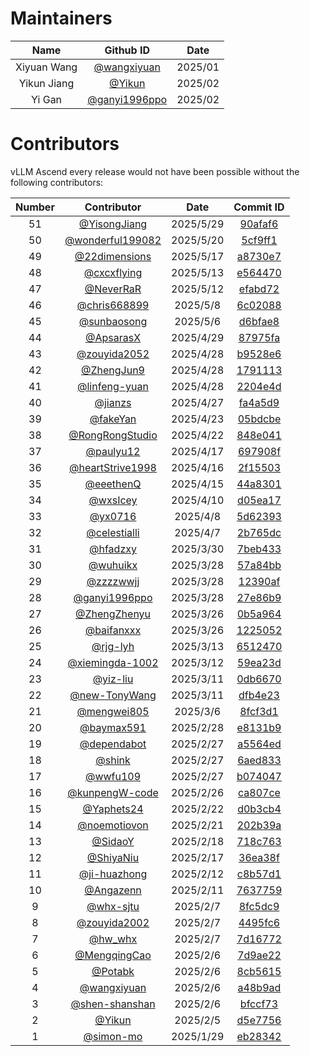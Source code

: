 # Maintainers

| Name | Github ID | Date |
|:-----------:|:-----:|:-----:|
| Xiyuan Wang| [@wangxiyuan](https://github.com/wangxiyuan) | 2025/01 |
| Yikun Jiang| [@Yikun](https://github.com/Yikun) | 2025/02 |
| Yi Gan| [@ganyi1996ppo](https://github.com/ganyi1996ppo) | 2025/02 |

# Contributors

vLLM Ascend every release would not have been possible without the following contributors:

| Number | Contributor | Date | Commit ID |
|:------:|:-----------:|:-----:|:---------:|
| 51 | [@YisongJiang](https://github.com/YisongJiang) | 2025/5/29 | [90afaf6](https://github.com/vllm-project/vllm-ascend/commit/90afaf6306f680307462becf3c78585737579851) |
| 50 | [@wonderful199082](https://github.com/wonderful199082) | 2025/5/20 | [5cf9ff1](https://github.com/vllm-project/vllm-ascend/commit/5cf9ff18e91b0b7031c258d71a257b8e24689763) |
| 49 | [@22dimensions](https://github.com/22dimensions) | 2025/5/17 | [a8730e7](https://github.com/vllm-project/vllm-ascend/commit/a8730e7a3c4ac6c4b39a5946c943252fdea6cce5) |
| 48 | [@cxcxflying](https://github.com/cxcxflying) | 2025/5/13 | [e564470](https://github.com/vllm-project/vllm-ascend/commit/e56447033889ca95df512208cab22ef832bfdf07) |
| 47 | [@NeverRaR](https://github.com/NeverRaR) | 2025/5/12 | [efabd72](https://github.com/vllm-project/vllm-ascend/commit/efabd722eb757e49aa309c173bbec91ca8c4ced1) |
| 46 | [@chris668899](https://github.com/chris668899) | 2025/5/8 | [6c02088](https://github.com/vllm-project/vllm-ascend/commit/6c020883a8332b5c519f4f6502733edd9b391c2b) |
| 45 | [@sunbaosong](https://github.com/sunbaosong) | 2025/5/6 | [d6bfae8](https://github.com/vllm-project/vllm-ascend/commit/d6bfae8eeebedf677b643b712d367a3a69c9cce4) |
| 44 | [@ApsarasX](https://github.com/ApsarasX) | 2025/4/29 | [87975fa](https://github.com/vllm-project/vllm-ascend/commit/87975fa058fe3f90d204ded42a08989a8dcb413e) |
| 43 | [@zouyida2052](https://github.com/zouyida2052) | 2025/4/28 | [b9528e6](https://github.com/vllm-project/vllm-ascend/commit/b9528e6ecdc417cf444e55a0ce4a2bafdef0ea3b) |
| 42 | [@ZhengJun9](https://github.com/ZhengJun9) | 2025/4/28 | [1791113](https://github.com/vllm-project/vllm-ascend/commit/17911138c90d78a76bd691e9dcb56763db35b19f) |
| 41 | [@linfeng-yuan](https://github.com/linfeng-yuan) | 2025/4/28 | [2204e4d](https://github.com/vllm-project/vllm-ascend/commit/2204e4d08f8e10cf9c30154a14eaa5ca956c2acd) |
| 40 | [@jianzs](https://github.com/jianzs) | 2025/4/27 | [fa4a5d9](https://github.com/vllm-project/vllm-ascend/commit/fa4a5d980e8845a88b9162cf169f0a5ab230f8a5) |
| 39 | [@fakeYan](https://github.com/fakeYan) | 2025/4/23 | [05bdcbe](https://github.com/vllm-project/vllm-ascend/commit/05bdcbeae47c7fcb9b1c30cad059abf1d40b5421) |
| 38 | [@RongRongStudio](https://github.com/RongRongStudio) | 2025/4/22 | [848e041](https://github.com/vllm-project/vllm-ascend/commit/848e041a54732c923660dd02daf8e9bf439736a2) |
| 37 | [@paulyu12](https://github.com/paulyu12) | 2025/4/17 | [697908f](https://github.com/vllm-project/vllm-ascend/commit/697908f5cd7c65a3a917ec1a962b0886efc98c7e) |
| 36 | [@heartStrive1998](https://github.com/heartStrive1998) | 2025/4/16 | [2f15503](https://github.com/vllm-project/vllm-ascend/commit/2f155039dc3997640854daef469bbf0cb77dc6ed) |
| 35 | [@eeethenQ](https://github.com/eeethenQ) | 2025/4/15 | [44a8301](https://github.com/vllm-project/vllm-ascend/commit/44a8301424ded94dae83e13b837f5bfc0a1bfc15) |
| 34 | [@wxsIcey](https://github.com/wxsIcey) | 2025/4/10 | [d05ea17](https://github.com/vllm-project/vllm-ascend/commit/d05ea17427b82a506b97409a7de8359f18f565f7) |
| 33 | [@yx0716](https://github.com/yx0716) | 2025/4/8 | [5d62393](https://github.com/vllm-project/vllm-ascend/commit/5d6239306be9b0f5ac6dbaa137048c372a92ff20) |
| 32 | [@celestialli](https://github.com/celestialli) | 2025/4/7 | [2b765dc](https://github.com/vllm-project/vllm-ascend/commit/2b765dcc4974b1bafc26ff5da817ce7e652f0eb0) |
| 31 | [@hfadzxy](https://github.com/hfadzxy) | 2025/3/30 | [7beb433](https://github.com/vllm-project/vllm-ascend/commit/7beb4339dc8047af9ef64db1d0a8c59ddbb3709f) |
| 30 | [@wuhuikx](https://github.com/wuhuikx) | 2025/3/28 | [57a84bb](https://github.com/vllm-project/vllm-ascend/commit/57a84bb7befeaa0dc62aa35fa406e4d6affbfcca) |
| 29 | [@zzzzwwjj](https://github.com/zzzzwwjj) | 2025/3/28 | [12390af](https://github.com/vllm-project/vllm-ascend/commit/12390af075962456ecc8233d8dcce7064b75f390) |
| 28 | [@ganyi1996ppo](https://github.com/ganyi1996ppo) | 2025/3/28 | [27e86b9](https://github.com/vllm-project/vllm-ascend/commit/27e86b993a6a810d818143ec9dbfc439a419fa77) |
| 27 | [@ZhengZhenyu](https://github.com/ZhengZhenyu) | 2025/3/26 | [0b5a964](https://github.com/vllm-project/vllm-ascend/commit/0b5a9643fd6c3240d7ede669e37209d7ff433841) |
| 26 | [@baifanxxx](https://github.com/baifanxxx) | 2025/3/26 | [1225052](https://github.com/vllm-project/vllm-ascend/commit/122505208ff6284f409846ca7294f4a4b9883285) |
| 25 | [@rjg-lyh](https://github.com/rjg-lyh) | 2025/3/13 | [6512470](https://github.com/vllm-project/vllm-ascend/commit/65124705fb39d4cc2c94c80254421e067a82fe50) |
| 24 | [@xiemingda-1002](https://github.com/xiemingda-1002) | 2025/3/12 | [59ea23d](https://github.com/vllm-project/vllm-ascend/commit/59ea23d0d394879d7f33de6fd22242539b9c3cc5) |
| 23 | [@yiz-liu](https://github.com/yiz-liu) | 2025/3/11 | [0db6670](https://github.com/vllm-project/vllm-ascend/commit/0db6670bfab8cb1d84c9e7270df0a1d42d6ce7ca) |
| 22 | [@new-TonyWang](https://github.com/new-TonyWang) | 2025/3/11 | [dfb4e23](https://github.com/vllm-project/vllm-ascend/commit/dfb4e23e9d820ac992a071c123bbe983c7b01b2e) |
| 21 | [@mengwei805](https://github.com/mengwei805) | 2025/3/6 | [8fcf3d1](https://github.com/vllm-project/vllm-ascend/commit/8fcf3d1704084626db35c5dc82ade446508598d4) |
| 20 | [@baymax591](https://github.com/baymax591) | 2025/2/28 | [e8131b9](https://github.com/vllm-project/vllm-ascend/commit/e8131b99cf199f50a304e6e6fb125a1b95bcc92b) |
| 19 | [@dependabot](https://github.com/dependabot) | 2025/2/27 | [a5564ed](https://github.com/vllm-project/vllm-ascend/commit/a5564ed5d8fd9818936a22d9ea35951a27513b4c) |
| 18 | [@shink](https://github.com/shink) | 2025/2/27 | [6aed833](https://github.com/vllm-project/vllm-ascend/commit/6aed83335cbe92fd0b8ef07c28966a753d012ccb) |
| 17 | [@wwfu109](https://github.com/wwfu109) | 2025/2/27 | [b074047](https://github.com/vllm-project/vllm-ascend/commit/b07404766bdaf6e3cebc5cb0aba89a247501302e) |
| 16 | [@kunpengW-code](https://github.com/kunpengW-code) | 2025/2/26 | [ca807ce](https://github.com/vllm-project/vllm-ascend/commit/ca807ce49ed64aa89242f5ae29b9862a77648b45) |
| 15 | [@Yaphets24](https://github.com/Yaphets24) | 2025/2/22 | [d0b3cb4](https://github.com/vllm-project/vllm-ascend/commit/d0b3cb4fa79d5fc7f8245a3c68885ce1fa030ba4) |
| 14 | [@noemotiovon](https://github.com/noemotiovon) | 2025/2/21 | [202b39a](https://github.com/vllm-project/vllm-ascend/commit/202b39a38c2869b0ecc3df486550fb555a2eb0c0) |
| 13 | [@SidaoY](https://github.com/SidaoY) | 2025/2/18 | [718c763](https://github.com/vllm-project/vllm-ascend/commit/718c7638555d12cd43ea2a9e497e185778b68595) |
| 12 | [@ShiyaNiu](https://github.com/ShiyaNiu) | 2025/2/17 | [36ea38f](https://github.com/vllm-project/vllm-ascend/commit/36ea38fde56437ff1745bd95cd8d9e02a6578d38) |
| 11 | [@ji-huazhong](https://github.com/ji-huazhong) | 2025/2/12 | [c8b57d1](https://github.com/vllm-project/vllm-ascend/commit/c8b57d10b24efcd9b4fadeb66cfbf66aa3dd5f82) |
| 10 | [@Angazenn](https://github.com/Angazenn) | 2025/2/11 | [7637759](https://github.com/vllm-project/vllm-ascend/commit/7637759056028839c74960d9cfd3ce6275ee5d35) |
| 9 | [@whx-sjtu](https://github.com/whx-sjtu) | 2025/2/7 | [8fc5dc9](https://github.com/vllm-project/vllm-ascend/commit/8fc5dc966aaf4e174d1ec0d1902c40289411ec0e) |
| 8 | [@zouyida2002](https://github.com/zouyida2002) | 2025/2/7 | [4495fc6](https://github.com/vllm-project/vllm-ascend/commit/4495fc68389e3fb1ef14534c202948931e38446b) |
| 7 | [@hw_whx](https://github.com/hw_whx) | 2025/2/7 | [7d16772](https://github.com/vllm-project/vllm-ascend/commit/7d1677263bc6628ade33bb780455e0f6e5b9b27a) |
| 6 | [@MengqingCao](https://github.com/MengqingCao) | 2025/2/6 | [7d9ae22](https://github.com/vllm-project/vllm-ascend/commit/7d9ae22ecb6dc3ea4e720e5109cf46e1ae7da730) |
| 5 | [@Potabk](https://github.com/Potabk) | 2025/2/6 | [8cb5615](https://github.com/vllm-project/vllm-ascend/commit/8cb5615fb010b34c2f4f89e03e6257bfee851f86) |
| 4 | [@wangxiyuan](https://github.com/wangxiyuan) | 2025/2/6 | [a48b9ad](https://github.com/vllm-project/vllm-ascend/commit/a48b9addefd292af523644411d4ff4142dd4bc66) |
| 3 | [@shen-shanshan](https://github.com/shen-shanshan) | 2025/2/6 | [bfccf73](https://github.com/vllm-project/vllm-ascend/commit/bfccf739e2fe121b54d9b198c2ec205a9379190e) |
| 2 | [@Yikun](https://github.com/Yikun) | 2025/2/5 | [d5e7756](https://github.com/vllm-project/vllm-ascend/commit/d5e7756028bd5884ade96b654555c375770a2f64) |
| 1 | [@simon-mo](https://github.com/simon-mo) | 2025/1/29 | [eb28342](https://github.com/vllm-project/vllm-ascend/commit/eb283428ddc17207b6866118f9bc15454b5b8801) |
